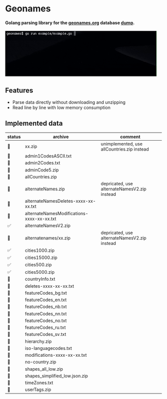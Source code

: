 # Geonames

#### Golang parsing library for the [geonames.org](http://www.geonames.org) database [dump](http://download.geonames.org/export/dump/).

![](static/example.gif)

## Features
- Parse data directly without downloading and unzipping
- Read line by line with low memory consumption

## Implemented data

|status|archive|comment|
|---|---|---|
|🚫|xx.zip|unimplemented, use allCountries.zip instead|
|🚫|admin1CodesASCII.txt||
|🚫|admin2Codes.txt||
|🚫|adminCode5.zip||
|🚫|allCountries.zip||
|🚫|alternateNames.zip|depricated, use alternateNamesV2.zip instead|
|🚫|alternateNamesDeletes-xxxx-xx-xx.txt||
|🚫|alternateNamesModifications-xxxx-xx-xx.txt||
|✅|alternateNamesV2.zip||
|🚫|alternatenames/xx.zip|depricated, use alternateNamesV2.zip instead|
|✅|cities1000.zip||
|✅|cities15000.zip||
|✅|cities500.zip||
|✅|cities5000.zip||
|🚫|countryInfo.txt||
|🚫|deletes-xxxx-xx-xx.txt||
|🚫|featureCodes_bg.txt||
|🚫|featureCodes_en.txt||
|🚫|featureCodes_nb.txt||
|🚫|featureCodes_nn.txt||
|🚫|featureCodes_no.txt||
|🚫|featureCodes_ru.txt||
|🚫|featureCodes_sv.txt||
|🚫|hierarchy.zip||
|🚫|iso-languagecodes.txt||
|🚫|modifications-xxxx-xx-xx.txt||
|🚫|no-country.zip||
|🚫|shapes_all_low.zip||
|🚫|shapes_simplified_low.json.zip||
|🚫|timeZones.txt||
|🚫|userTags.zip||